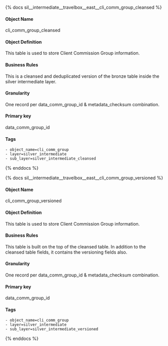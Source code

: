 {% docs sil__intermediate__travelbox__east__cli_comm_group_cleansed %}

#### Object Name
cli_comm_group_cleansed

#### Object Definition
This table is used to store Client Commission Group information.

#### Business Rules
This is a cleansed and deduplicated version of the bronze table inside the silver intermediate layer.

#### Granularity
One record per data_comm_group_id & metadata_checksum combination.

#### Primary key
data_comm_group_id

#### Tags
    - object_name=cli_comm_group
    - layer=silver_intermediate
    - sub_layer=silver_intermediate_cleansed

{% enddocs %}

{% docs sil__intermediate__travelbox__east__cli_comm_group_versioned %}

#### Object Name
cli_comm_group_versioned

#### Object Definition
This table is used to store Client Commission Group information.

#### Business Rules
This table is built on the top of the cleansed table. In addition to the cleansed table fields, it contains the versioning fields also.

#### Granularity
One record per data_comm_group_id & metadata_checksum combination.

#### Primary key
data_comm_group_id

#### Tags
    - object_name=cli_comm_group
    - layer=silver_intermediate
    - sub_layer=silver_intermediate_versioned

{% enddocs %}